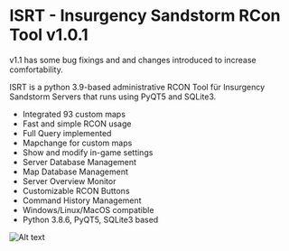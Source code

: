 # ISRT - Insurgency Sandstorm RCon Tool v1.0.1

v1.1 has some bug fixings and and changes introduced to increase comfortability.

ISRT is a python 3.9-based administrative RCON Tool für Insurgency Sandstorm Servers that runs using PyQT5 and SQLite3.

- Integrated 93 custom maps
- Fast and simple RCON usage
- Full Query implemented
- Mapchange for custom maps
- Show and modify in-game settings
- Server Database Management
- Map Database Management
- Server Overview Monitor
- Customizable RCON Buttons
- Command History Management
- Windows/Linux/MacOS compatible
- Python 3.8.6, PyQT5, SQLite3 based

![Alt text](img/1.1.JPG?raw=true "ISRT Image")


